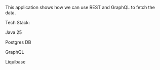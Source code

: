 This application shows how we can use REST and GraphQL to fetch the data.

Tech Stack:

Java 25

Postgres DB

GraphQL

Liquibase
